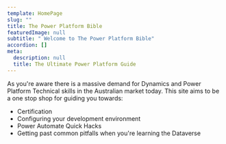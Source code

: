 ```yaml
---
template: HomePage
slug: ""
title: The Power Platform Bible
featuredImage: null
subtitle: " Welcome to The Power Platform Bible"
accordion: []
meta:
  description: null
  title: The Ultimate Power Platform Guide
---
```

As you're aware there is a massive demand for Dynamics and Power Platform Technical skills in the Australian market today. This site aims to be a one stop shop for guiding you towards: 

* Certification
* Configuring your development environment
* Power Automate Quick Hacks
* Getting past common pitfalls when you're learning the Dataverse